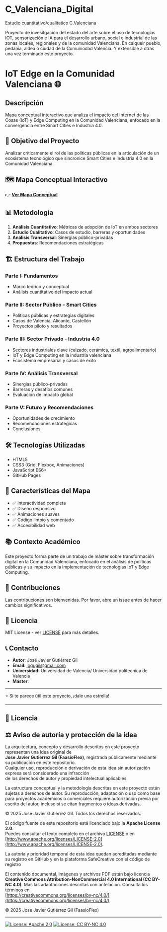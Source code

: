 # C_Valenciana_Digital

Estudio cuantitativo/cualitatico C.Valenciana

Proyecto de invesitgación del estado del arte sobre el uso de tecnologías IOT, sensorización  e IA para el desarrollo urbano, social  e industrial de las zonas locales, regionales y de la comunidad  Valenciana. En calqueir pueblo, pedania, aldea o ciudad de la Comuniodad Valencia. Y extensible a otras una vez terminado este proyecto.



# IoT Edge en la Comunidad Valenciana 🌐

## Descripción
Mapa conceptual interactivo que analiza el impacto del Internet de las Cosas (IoT) y Edge Computing en la Comunidad Valenciana, enfocado en la convergencia entre Smart Cities e Industria 4.0.

## 🎯 Objetivo del Proyecto
Analizar críticamente el rol de las políticas públicas en la articulación de un ecosistema tecnológico que sincronice Smart Cities e Industria 4.0 en la Comunidad Valenciana.

## 🗺️ Mapa Conceptual Interactivo
👉 **[Ver Mapa Conceptual](https://github.com/jogugil/iot-edge-comunidad-valenciana/)**

## 📊 Metodología
1. **Análisis Cuantitativo**: Métricas de adopción de IoT en ambos sectores
2. **Estudio Cualitativo**: Casos de estudio, barreras y oportunidades
3. **Análisis Transversal**: Sinergias público-privadas
4. **Propuestas**: Recomendaciones estratégicas

## 🏗️ Estructura del Trabajo

### Parte I: Fundamentos
- Marco teórico y conceptual
- Análisis cuantitativo del impacto actual

### Parte II: Sector Público - Smart Cities
- Políticas públicas y estrategias digitales
- Casos de Valencia, Alicante, Castellón
- Proyectos piloto y resultados

### Parte III: Sector Privado - Industria 4.0
- Sectores industriales clave (calzado, cerámica, textil, agroalimentario)
- IoT y Edge Computing en la industria valenciana
- Ecosistema empresarial y casos de éxito

### Parte IV: Análisis Transversal
- Sinergias público-privadas
- Barreras y desafíos comunes
- Evaluación de impacto global

### Parte V: Futuro y Recomendaciones
- Oportunidades de crecimiento
- Recomendaciones estratégicas
- Conclusiones

## 🛠️ Tecnologías Utilizadas
- HTML5
- CSS3 (Grid, Flexbox, Animaciones)
- JavaScript ES6+
- GitHub Pages

## 🎨 Características del Mapa
- ✅ Interactividad completa
- ✅ Diseño responsivo
- ✅ Animaciones suaves
- ✅ Código limpio y comentado
- ✅ Accesibilidad web

## 📚 Contexto Académico
Este proyecto forma parte de un trabajo de máster sobre transformación digital en la Comunidad Valenciana, enfocado en el análisis de políticas públicas y su impacto en la implementación de tecnologías IoT y Edge Computing.

## 👥 Contribuciones
Las contribuciones son bienvenidas. Por favor, abre un issue antes de hacer cambios significativos.

## 📄 Licencia
MIT License - ver [LICENSE](LICENSE) para más detalles.

## 📞 Contacto
- **Autor**: José Javier Gutiérrez Gil
- **Email**: jogugil@gmail.com
- **Universidad**: Universidad de Valencia/ Universidad politecnica de Valencia
- **Máster**: 

---
⭐ Si te parece útil este proyecto, ¡dale una estrella! 

----------------------------
## 🧠 Licencia

## ⚖️ Aviso de autoría y protección de la idea

La arquitectura, concepto y desarrollo descritos en este proyecto representan una idea original de  
**Jose Javier Gutiérrez Gil (FaasioFlex)**, registrada públicamente mediante su publicación en este repositorio.  
Cualquier uso, reproducción o derivación de esta idea sin autorización expresa será considerado una infracción  
de los derechos de autor y propiedad intelectual aplicables.

La estructura conceptual y la metodología descritas en este proyecto están sujetas a derechos de autor.
Su reproducción, adaptación o uso como base para proyectos académicos o comerciales requiere autorización previa
por escrito del autor, incluso si se citan fragmentos o ideas derivadas.

© 2025 Jose Javier Gutiérrez Gil. Todos los derechos reservados.

El código fuente de este repositorio está licenciado bajo la **Apache License 2.0**.  
Puedes consultar el texto completo en el archivo [LICENSE](./LICENSE) o en  
[http://www.apache.org/licenses/LICENSE-2.0](http://www.apache.org/licenses/LICENSE-2.0).

La autoría y prioridad temporal de esta idea quedan acreditadas mediante su registro en GitHub
y en la plataforma SafeCreative con el código de registro

El contenido documental, imágenes y archivos PDF están bajo licencia  
**Creative Commons Attribution-NonCommercial 4.0 International (CC BY-NC 4.0)**.  Mas las adaotaciones descritas con antelación.
Consulta los términos en  
[https://creativecommons.org/licenses/by-nc/4.0/](https://creativecommons.org/licenses/by-nc/4.0/).

© 2025 Jose Javier Gutiérrez Gil (FaasioFlex)

----------------------------------
[![License: Apache 2.0](https://img.shields.io/badge/License-Apache_2.0-blue.svg)](https://www.apache.org/licenses/LICENSE-2.0)
[![License: CC BY-NC 4.0](https://img.shields.io/badge/License-CC_BY--NC_4.0-lightgrey.svg)](https://creativecommons.org/licenses/by-nc/4.0/)
